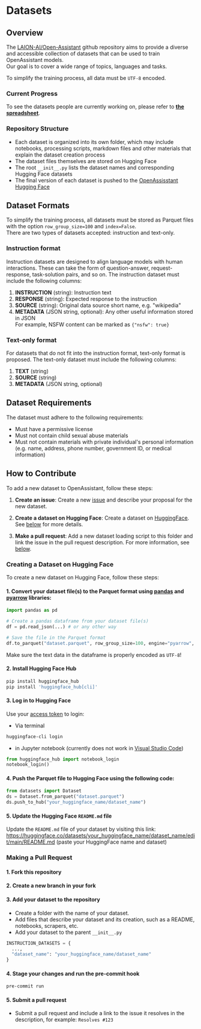 # Datasets

## **Overview**

The [LAION-AI/Open-Assistant](https://github.com/LAION-AI/Open-Assistant/)
github repository aims to provide a diverse and accessible collection of
datasets that can be used to train OpenAssistant models.<br/> Our goal is to
cover a wide range of topics, languages and tasks.

To simplify the training process, all data must be `UTF-8` encoded.

### **Current Progress**

To see the datasets people are currently working on, please refer to
**[the spreadsheet](https://docs.google.com/spreadsheets/d/1NYYa6vHiRnk5kwnyYaCT0cBO62--Tm3w4ihdBtp4ISk)**.

### **Repository Structure**

- Each dataset is organized into its own folder, which may include notebooks,
  processing scripts, markdown files and other materials that explain the
  dataset creation process
- The dataset files themselves are stored on Hugging Face
- The root `__init__.py` lists the dataset names and corresponding Hugging Face
  datasets
- The final version of each dataset is pushed to the
  [OpenAssisstant Hugging Face](https://huggingface.co/OpenAssistant)

## **Dataset Formats**

To simplify the training process, all datasets must be stored as Parquet files
with the option `row_group_size=100` and `index=False`.<br/> There are two 
types of datasets accepted: instruction and text-only.

### **Instruction format**

Instruction datasets are designed to align language models with human
interactions. These can take the form of question-answer, request-response,
task-solution pairs, and so on. The instruction dataset must include the
following columns:

1. **INSTRUCTION** (string): Instruction text
2. **RESPONSE** (string): Expected response to the instruction
3. **SOURCE** (string): Original data source short name, e.g. "wikipedia"
4. **METADATA** (JSON string, optional): Any other useful information stored in
   JSON<br/> For example, NSFW content can be marked as `{"nsfw": true}`

### **Text-only format**

For datasets that do not fit into the instruction format, text-only format is
proposed. The text-only dataset must include the following columns:

1. **TEXT** (string)
2. **SOURCE** (string)
3. **METADATA** (JSON string, optional)

## **Dataset Requirements**

The dataset must adhere to the following requirements:

- Must have a permissive license
- Must not contain child sexual abuse materials
- Must not contain materials with private individual's personal information
  (e.g. name, address, phone number, government ID, or medical information)

## **How to Contribute**

To add a new dataset to OpenAssistant, follow these steps:

1. **Create an issue**: Create a new
   [issue](https://github.com/LAION-AI/Open-Assistant/issues/new) and describe
   your proposal for the new dataset.

2. **Create a dataset on Hugging Face**: Create a dataset on
   [HuggingFace](https://huggingface.co). See
   [below](#creating-a-dataset-on-huggingface) for more details.

3. **Make a pull request**: Add a new dataset loading script to this folder and
   link the issue in the pull request description. For more information, see
   [below](#making-a-pull-request).

### **Creating a Dataset on Hugging Face**

To create a new dataset on Hugging Face, follow these steps:

#### 1. Convert your dataset file(s) to the Parquet format using [pandas](https://pandas.pydata.org/) and [pyarrow](https://pypi.org/project/pyarrow/) libraries:

```python
import pandas as pd

# Create a pandas dataframe from your dataset file(s)
df = pd.read_json(...) # or any other way

# Save the file in the Parquet format
df.to_parquet("dataset.parquet", row_group_size=100, engine="pyarrow", index=False)
```

Make sure the text data in the dataframe is properly encoded as `UTF-8`!

#### 2. Install Hugging Face Hub

```bash
pip install huggingface_hub
pip install 'huggingface_hub[cli]'
```

#### 3. Log in to Hugging Face

Use your [access token](https://huggingface.co/docs/hub/security-tokens) to
login:

- Via terminal

```bash
huggingface-cli login
```

- in Jupyter notebook (currently does not work in
  [Visual Studio Code](https://github.com/huggingface/huggingface_hub/issues/752))

```python
from huggingface_hub import notebook_login
notebook_login()
```

#### 4. Push the Parquet file to Hugging Face using the following code:

```python
from datasets import Dataset
ds = Dataset.from_parquet("dataset.parquet")
ds.push_to_hub("your_huggingface_name/dataset_name")
```

#### 5. Update the Hugging Face `README.md` file

Update the `README.md` file of your dataset by visiting this link:
https://huggingface.co/datasets/your_huggingface_name/dataset_name/edit/main/README.md
(paste your HuggingFace name and dataset)

### **Making a Pull Request**

#### 1. Fork this repository

#### 2. Create a new branch in your fork

#### 3. Add your dataset to the repository

- Create a folder with the name of your dataset.
- Add files that describe your dataset and its creation, such as a README,
  notebooks, scrapers, etc.
- Add your dataset to the parent `__init__.py`

```python
INSTRUCTION_DATASETS = {
  ...,
  "dataset_name": "your_huggingface_name/dataset_name"
}
```

#### 4. Stage your changes and run the pre-commit hook

```bash
pre-commit run
```

#### 5. Submit a pull request

- Submit a pull request and include a link to the issue it resolves in the
  description, for example: `Resolves #123`
